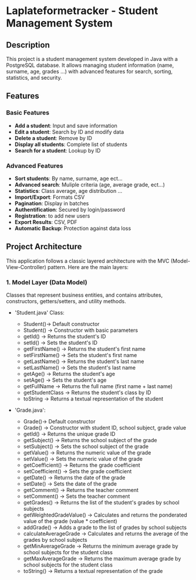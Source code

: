 # Laplateformetracker - Student Management System

## Description

This project is a student management system developed in Java with a PostgreSQL database. It allows managing student information (name, surname, age, grades ...) with advanced features for search, sorting, statistics, and security.

## Features

### Basic Features
- **Add a student**: Input and save information
- **Edit a student**: Search by ID and modify data
- **Delete a student**: Remove by ID
- **Display all students**: Complete list of students
- **Search for a student**: Lookup by ID

### Advanced Features
- **Sort students**: By name, surname, age ect...
- **Advanced search**: Muliple criteria (age, average grade, ect...)
- **Statistics**: Class average, age distribution ...
- **Import/Export**: Formats CSV
- **Pagination**: Display in batches
- **Authentification**: Secured by login/password
- **Registration**: to add new users
- **Export Results**: CSV, PDF
- **Automatic Backup**: Protection against data loss

## Project Architecture
This application follows a classic layered architecture with the MVC (Model-View-Controller) pattern.
Here are the main layers:

### 1. **Model Layer (Data Model)**
Classes that represent business entities, and contains attributes, constructors, getters/setters, and utility methods.

- 'Student.java' Class:
    + Student()-> Default constructor  
    + Student() -> Constructor with basic parameters  
    + getId() -> Returns the student's ID  
    + setId() -> Sets the student's ID  
    + getFirstName() -> Returns the student's first name  
    + setFirstName() -> Sets the student's first name  
    + getLastName() -> Returns the student's last name  
    + setLastName() -> Sets the student's last name  
    + getAge() -> Returns the student's age  
    + setAge() -> Sets the student's age  
    + getFullName -> Returns the full name (first name + last name) 
    + getStudentClass -> Returns the student's class by ID 
    + toString -> Returns a textual representation of the student 

- 'Grade.java': 
    + Grade()-> Default constructor  
    + Grade() -> Constructor with student ID, school subject, grade value
    + getId() -> Returns the unique grade ID
    + getSubject() -> Returns the school subject of the grade
    + setSubject() -> Sets the school subject of the grade
    + getValue() -> Returns the numeric value of the grade
    + setValue() -> Sets the numeric value of the grade
    + getCoefficient() -> Returns the grade coefficient
    + setCoefficient() -> Sets the grade coefficient
    + getDate() -> Returns the date of the grade
    + setDate() -> Sets the date of the grade
    + getComment() -> Returns the teacher comment
    + setComment() -> Sets the teacher comment
    + getGrades() -> Returns the list of the student's grades by school subjects 
    + getWeightedGradeValue() -> Calculates and returns the ponderated value of the grade (value * coefficient)
    + addGrade() -> Adds a grade to the list of grades by school subjects  
    + calculateAverageGrade -> Calculates and returns the average of the grades by school subjects
    + getMinAverageGrade -> Returns the minimum average grade by school subjects for the student class
    + getMaxAverageGrade -> Returns the maximum average grade by school subjects for the student class 
    + toString() -> Returns a textual representation of the grade


